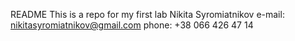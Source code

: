 README
This is a repo for my first lab
Nikita Syromiatnikov 
e-mail: nikitasyromiatnikov@gmail.com
phone: +38 066 426 47 14
